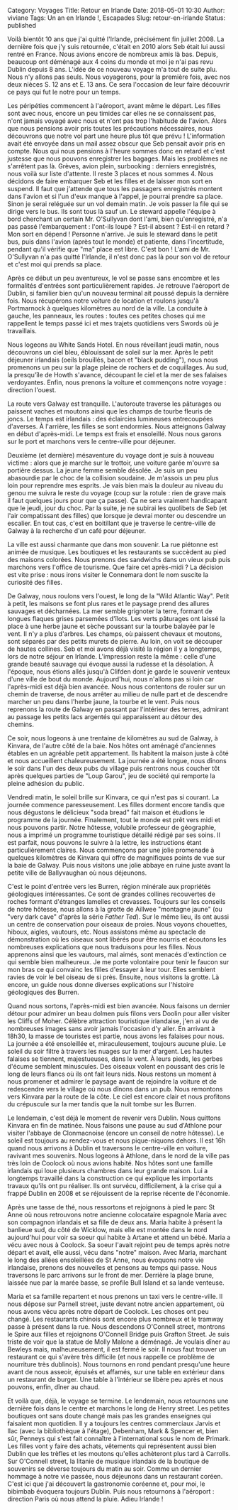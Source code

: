 Category: Voyages
Title: Retour en Irlande
Date: 2018-05-01 10:30
Author: viviane
Tags: Un an en Irlande !, Escapades
Slug: retour-en-irlande
Status: published

Voilà bientôt 10 ans que j'ai quitté l'Irlande, précisément fin juillet 2008. La dernière fois que j'y suis retournée, c'était en 2010 alors Seb était lui aussi rentré en France. Nous avions encore de nombreux amis là bas. Depuis, beaucoup ont déménagé aux 4 coins du monde et moi je n'ai pas revu Dublin depuis 8 ans. L'idée de ce nouveau voyage m'a tout de suite plu. Nous n'y allons pas seuls. Nous voyagerons, pour la première fois, avec nos deux nièces S. 12 ans et E. 13 ans. Ce sera l'occasion de leur faire découvrir ce pays qui fut le notre pour un temps.

Les péripéties commencent à l'aéroport, avant même le départ. Les filles sont avec nous, encore un peu timides car elles ne se connaissent pas, n'ont jamais voyagé avec nous et n'ont pas trop l'habitude de l'avion. Alors que nous pensions avoir pris toutes les précautions nécessaires, nous découvrons que notre vol part une heure plus tôt que prévu ! L'information avait été envoyée dans un mail assez obscur que Seb pensait avoir pris en compte. Nous qui nous pensions à l'heure sommes donc en retard et c'est justesse que nous pouvons enregistrer les bagages. Mais les problèmes ne s'arrêtent pas là. Grèves, avion plein, surbooking : derniers enregistrés, nous voilà sur liste d'attente. Il reste 3 places et nous sommes 4. Nous décidons de faire embarquer Seb et les filles et de laisser mon sort en suspend. Il faut que j'attende que tous les passagers enregistrés montent dans l'avion et si l'un d'eux manque à l'appel, je pourrai prendre sa place. Sinon je serai reléguée sur un vol demain matin. Je vois passer la file qui se dirige vers le bus. Ils sont tous là sauf un. Le steward appelle l'équipe à bord cherchant un certain Mr. O'Sullyvan dont l'ami, bien qu'enregistré, n'a pas passé l'embarquement : l'ont-ils loupé ? Est-il absent ? Est-il en retard ?  Mon sort en dépend ! Personne n'arrive. Je suis le steward dans le petit bus, puis dans l'avion (après tout le monde) et patiente, dans l'incertitude, pendant qu'il vérifie que "ma" place est libre. C'est bon ! L'ami de Mr. O'Sullyvan n'a pas quitté l'Irlande, il n'est donc pas là pour son vol de retour et c'est moi qui prends sa place.

Après ce début un peu aventureux, le vol se passe sans encombre et les formalités d'entrées sont particulièrement rapides. Je retrouve l'aéroport de Dublin, si familier bien qu'un nouveau terminal ait poussé depuis la dernière fois. Nous récupérons notre voiture de location et roulons jusqu'à Portmarnock à quelques kilomètres au nord de la ville. La conduite à gauche, les panneaux, les routes : toutes ces petites choses qui me rappellent le temps passé ici et mes trajets quotidiens vers Swords où je travaillais.

Nous logeons au White Sands Hotel. En nous réveillant jeudi matin, nous découvrons un ciel bleu, éblouissant de soleil sur la mer. Après le petit déjeuner irlandais  (oeils brouillés, bacon et "black pudding"), nous nous promenons un peu sur la plage pleine de rochers et de coquillages. Au sud, la presqu'île de Howth s'avance, découpant le ciel et la mer de ses falaises verdoyantes. Enfin, nous prenons la voiture et commençons notre voyage : direction l'ouest.

La route vers Galway est tranquille. L'autoroute traverse les pâturages ou paissent vaches et moutons ainsi que les champs de tourbe fleuris de joncs. Le temps est irlandais : des éclaircies lumineuses entrecoupées d'averses. À l'arrière, les filles se sont endormies. Nous atteignons Galway en début d'après-midi. Le temps est frais et ensoleillé. Nous nous garons sur le port et marchons vers le centre-ville pour déjeuner.

Deuxième (et dernière) mésaventure du voyage dont je suis à nouveau victime : alors que je marche sur le trottoir, une voiture garée m'ouvre sa portière dessus. La jeune femme semble désolée. Je suis un peu abasourdie par le choc de la collision soudaine. Je m'assois un peu plus loin pour reprendre mes esprits. Je vais bien mais la douleur au niveau du genou me suivra le reste du voyage  (coup sur la rotule : rien de grave mais il faut quelques jours pour que ça passe). Ça ne sera vraiment handicapant que le jeudi, jour du choc. Par la suite, je ne subirai les quolibets de Seb (et l'air compatissant des filles) que lorsque je devrai monter ou descendre un escalier. En tout cas, c'est en boitillant que je traverse le centre-ville de Galway à la recherche d'un café pour déjeuner.

La ville est aussi charmante que dans mon souvenir. La rue piétonne est animée de musique. Les boutiques et les restaurants se succèdent au pied des maisons colorées. Nous prenons des sandwichs dans un vieux pub puis marchons vers l'office de tourisme. Que faire cet après-midi ?  La décision est vite prise : nous irons visiter le Connemara dont le nom suscite la curiosité des filles.

De Galway, nous roulons vers l'ouest, le long de la "Wild Atlantic Way". Petit à petit, les maisons se font plus rares et le paysage prend des allures sauvages et décharnées. La mer semble grignoter la terre, formant de longues flaques grises parsemées d'îlots. Les verts pâturages ont laissé la place à une herbe jaune et sèche poussant sur la tourbe balayée par le vent. Il n'y a plus d'arbres. Les champs, où paissent chevaux et moutons, sont séparés par des petits murets de pierre. Au loin, on voit se découper de hautes collines. Seb et moi avons déjà visité la région il y a longtemps, lors de notre séjour en Irlande. L'impression reste la même : celle d'une grande beauté sauvage qui évoque aussi la rudesse et la désolation. À l'époque, nous étions allés jusqu'à Clifden dont je garde le souvenir venteux d'une ville de bout du monde. Aujourd'hui, nous n'allons pas si loin car l'après-midi est déjà bien avancée. Nous nous contentons de rouler sur un chemin de traverse, de nous arrêter au milieu de nulle part et de descendre marcher un peu dans l'herbe jaune, la tourbe et le vent. Puis nous reprenons la route de Galway en passant par l'intérieur des terres, admirant au passage les petits lacs argentés qui apparaissent au détour des chemins.

Ce soir, nous logeons à une trentaine de kilomètres au sud de Galway, à Kinvara, de l'autre côté de la baie. Nos hôtes ont aménagé d'anciennes étables en un agréable petit appartement. Ils habitent la maison juste à côté et nous accueillent  chaleureusement. La journée a été longue, nous dînons le soir dans l'un des deux pubs du village puis rentrons nous coucher tôt après quelques parties de "Loup Garou", jeu de société qui remporte la pleine adhésion du public.

Vendredi matin, le soleil brille sur Kinvara, ce qui n'est pas si courant. La journée commence paresseusement. Les filles dorment encore tandis que nous dégustons le délicieux "soda bread" fait maison et étudions le programme de la journée. Finalement, tout le monde est prêt vers midi et nous pouvons partir. Notre hôtesse, volubile professeur de géographie, nous a imprimé un programme touristique détaillé rédigé par ses soins. Il est parfait, nous pouvons le suivre à la lettre, les instructions étant particulièrement claires. Nous commençons par une jolie promenade à quelques kilomètres de Kinvara qui offre de magnifiques points de vue sur la baie de Galway. Puis nous visitons une jolie abbaye en ruine juste avant la petite ville de Ballyvaughan où nous déjeunons. 

C'est le point d'entrée vers les Burren, région minérale aux propriétés géologiques intéressantes. Ce sont de grandes collines recouvertes de roches formant d'étranges lamelles et crevasses. Toujours sur les conseils de notre hôtesse, nous allons à la grotte de  Aillwee "montagne jaune" (ou "very dark cave" d'après la série *Father Ted*). Sur le même lieu, ils ont aussi un centre de conservation pour oiseaux de proies. Nous voyons chouettes, hiboux, aigles, vautours, etc. Nous assistons même au spectacle de démonstration où les oiseaux sont libérés pour être nourris et écoutons les nombreuses explications que nous traduisons pour les filles. Nous apprenons ainsi que les vautours, mal aimés, sont menacés d'extinction ce qui semble bien malheureux. Je me porte volontaire pour tenir le faucon sur mon bras ce qui convainc les filles d'essayer à leur tour. Elles semblent ravies de voir le bel oiseau de si près. Ensuite, nous visitons la grotte. Là encore, un guide nous donne diverses explications sur l'histoire géologiques des Burren.

Quand nous sortons, l'après-midi est bien avancée. Nous faisons un dernier détour pour admirer un beau dolmen puis filons vers Doolin pour aller visiter les Cliffs of Moher. Célèbre attraction touristique irlandaise, j'en ai vu de nombreuses images sans avoir jamais l'occasion d'y aller. En arrivant à 18h30, la masse de touristes est partie, nous avons les falaises pour nous. La journée a été ensoleillée et, miraculeusement, toujours aucune pluie. Le soleil du soir filtre à travers les nuages sur la mer d'argent. Les hautes falaises se tiennent, majestueuses, dans le vent. À leurs pieds, les gerbes d'écume semblent minuscules. Des oiseaux volent en poussant des cris le long de leurs flancs où ils ont fait leurs nids. Nous restons un moment à nous promener et admirer le paysage avant de rejoindre la voiture et de redescendre vers le village où nous dînons dans un pub. Nous remontons vers Kinvara par la route de la côte. Le ciel est encore clair et nous profitons du crépuscule sur la mer tandis que la nuit tombe sur les Burren.

Le lendemain, c'est déjà le moment de revenir vers Dublin. Nous quittons Kinvara en fin de matinée. Nous faisons une pause au sud d'Athlone pour visiter l'abbaye de Clonmacnoise (encore un conseil de notre hôtesse). Le soleil est toujours au rendez-vous et nous pique-niquons dehors. Il est 16h quand nous arrivons à Dublin et traversons le centre-ville en voiture, ravivant mes souvenirs. Nous logeons à Athlone, dans le nord de la ville pas très loin de Coolock où nous avions habité. Nos hôtes sont une famille irlandais qui loue plusieurs chambres dans leur grande maison. Lui a longtemps travaillé dans la construction ce qui explique les importants travaux qu'ils ont pu réaliser. Ils ont survécu, difficilement, à la crise qui a frappé Dublin en 2008 et se réjouissent de la reprise récente de l'économie.

Après une tasse de thé, nous ressortons et rejoignons à pied le parc St Anne où nous retrouvons notre ancienne colocataire espagnole Maria avec son compagnon irlandais et sa fille de deux ans. Maria habite à présent la banlieue sud, du côté de Wicklow, mais elle est montée dans le nord aujourd'hui pour voir sa soeur qui habite à Artane et attend un bébé. Maria a vécu avec nous à Coolock. Sa soeur l'avait rejoint peu de temps après notre départ et avait, elle aussi, vécu dans "notre" maison. Avec Maria, marchant le long des allées ensoleillées de St Anne, nous évoquons notre vie irlandaise, prenons des nouvelles et pensons au temps qui passe. Nous traversons le parc arrivons sur le front de mer. Derrière la plage brune, laissée nue par la marée basse, se profile Bull Island et sa lande venteuse. 

Maria et sa famille repartent et nous prenons un taxi vers le centre-ville. Il nous dépose sur Parnell street, juste devant notre ancien appartement, où nous avons vécu après notre départ de Coolock. Les choses ont peu changé. Les restaurants chinois sont encore plus nombreux et le tramway passe à présent dans la rue. Nous descendons O'Connell street, montrons le Spire aux filles et rejoignons O'Connell Bridge puis Grafton Street. Je suis triste de voir que la statue de Molly Malone a déménagé. Je voulais dîner au Bewleys mais, malheureusement, il est fermé le soir. Il nous faut trouver un restaurant ce qui s'avère très difficile (et nous rappelle ce problème de nourriture très dublinois). Nous tournons en rond pendant presqu'une heure avant de nous asseoir, épuisés et affamés, sur une table en extérieur dans un  restaurant de burger. Une table à l'intérieur se libère peu après et nous pouvons, enfin, dîner au chaud.

Et voilà que, déjà, le voyage se termine. Le lendemain, nous retournons une dernière fois dans le centre et marchons le long de Henry street. Les petites boutiques ont sans doute changé mais pas les grandes enseignes qui faisaient mon quotidien. Il y a toujours les centres commerciaux Jarvis et Ilac (avec la bibliothèque à l'étage), Debenham, Mark & Spencer et, bien sûr, Penneys qui s'est fait connaître à l'international sous le nom de Primark. Les filles vont y faire des achats, vêtements qui représentent aussi bien Dublin que les trèfles et les moutons qu'elles achèteront plus tard à Carrolls. Sur O'Connell street, la litanie de musique irlandais de la boutique de souvenirs se déverse toujours du matin au soir. Comme un dernier hommage à notre vie passée, nous déjeunons dans un restaurant coréen. C'est ici que j'ai découvert la gastronomie coréenne et, pour moi, le bibimbab évoquera toujours Dublin. Puis nous retournons à l'aéroport : direction Paris où nous attend la pluie. Adieu Irlande ! 

